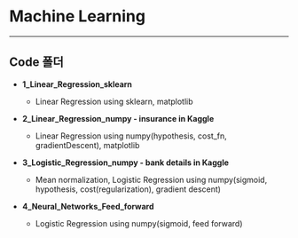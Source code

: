 # Machine Learning
----------------------------------------------
## Code 폴더

* __1_Linear_Regression_sklearn__

  * Linear Regression using sklearn, matplotlib
  
* __2_Linear_Regression_numpy - insurance in Kaggle__

  * Linear Regression using numpy(hypothesis, cost_fn, gradientDescent), matplotlib
  
* __3_Logistic_Regression_numpy - bank details in Kaggle__

  * Mean normalization, Logistic Regression using numpy(sigmoid, hypothesis, cost(regularization), gradient descent)
  
* __4_Neural_Networks_Feed_forward__

  * Logistic Regression using numpy(sigmoid, feed forward)
